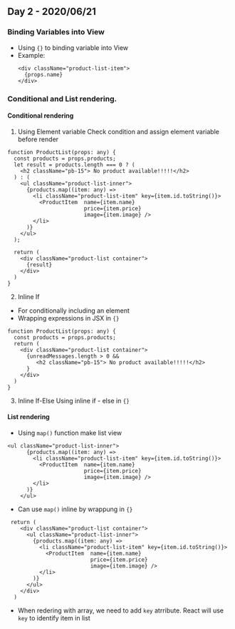 ## Day 2 - 2020/06/21


### Binding Variables into View

- Using `{}` to binding variable into View
- Example:  
  ```
  <div className="product-list-item">
    {props.name}
  </div>
  ```

### Conditional and List rendering.

#### Conditional rendering
1. Using Element variable
Check condition and assign element variable before render

```
function ProductList(props: any) {
  const products = props.products;
  let result = products.length === 0 ? (
    <h2 className="pb-15"> No product available!!!!!</h2>
  ) : (
    <ul className="product-list-inner">
      {products.map((item: any) => 
        <li className="product-list-item" key={item.id.toString()}>
          <ProductItem  name={item.name}
                        price={item.price}
                        image={item.image} />
        </li>
      )}
    </ul>
  );

  return (
    <div className="product-list container">
      {result}
    </div>
  )
}
```
2. Inline If
- For conditionally including an element
- Wrapping expressions in JSX in `{}`

```
function ProductList(props: any) {
  const products = props.products;
  return (
    <div className="product-list container">
      {unreadMessages.length > 0 &&
         <h2 className="pb-15"> No product available!!!!!</h2>
      }
    </div>
  )
}
```

3. Inline If-Else
Using inline if - else in `{}`

#### List rendering
- Using `map()` function make list view

```
<ul className="product-list-inner">
      {products.map((item: any) => 
        <li className="product-list-item" key={item.id.toString()}>
          <ProductItem  name={item.name}
                        price={item.price}
                        image={item.image} />
        </li>
      )}
    </ul>
```

- Can use `map()` inline by wrappung in `{}`

```
 return (
    <div className="product-list container">
      <ul className="product-list-inner">
        {products.map((item: any) => 
          <li className="product-list-item" key={item.id.toString()}>
            <ProductItem  name={item.name}
                          price={item.price}
                          image={item.image} />
          </li>
        )}
      </ul>
    </div>
  )
```

- When redering with array, we need to add `key` atrribute. React will use `key` to identify item in list
